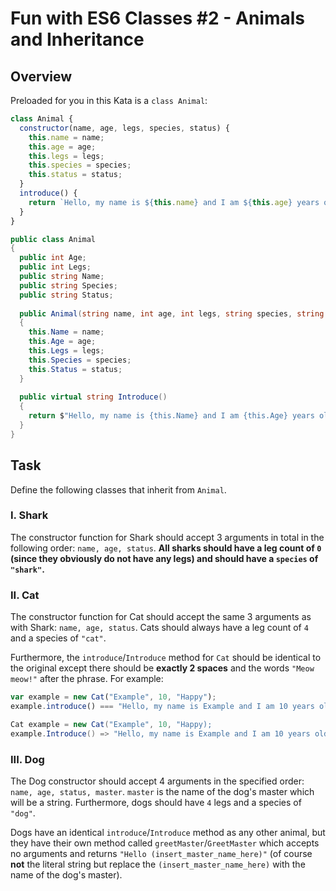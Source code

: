# Fun with ES6 Classes #2 - Animals and Inheritance

## Overview

Preloaded for you in this Kata is a ```class Animal```:

```javascript
class Animal {
  constructor(name, age, legs, species, status) {
    this.name = name;
    this.age = age;
    this.legs = legs;
    this.species = species;
    this.status = status;
  }
  introduce() {
    return `Hello, my name is ${this.name} and I am ${this.age} years old.`;
  }
}
```
```csharp
public class Animal
{
  public int Age;
  public int Legs;
  public string Name;
  public string Species;
  public string Status;
  
  public Animal(string name, int age, int legs, string species, string status)
  {
    this.Name = name;
    this.Age = age;
    this.Legs = legs;
    this.Species = species;
    this.Status = status;
  }
  
  public virtual string Introduce()
  {
    return $"Hello, my name is {this.Name} and I am {this.Age} years old.";
  }
}
```

## Task

Define the following classes that inherit from ```Animal```.

### I. Shark

The constructor function for Shark should accept 3 arguments in total in the following order: `name, age, status`.  **All sharks should have a leg count of **`0`** (since they obviously do not have any legs) and should have a **`species`** of **`"shark"`**.**

### II. Cat

The constructor function for Cat should accept the same 3 arguments as with Shark: `name, age, status`.  Cats should always have a leg count of `4` and a species of `"cat"`.

Furthermore, the `introduce`/`Introduce` method for `Cat` should be identical to the original except there should be **exactly 2 spaces** and the words `"Meow meow!"` after the phrase.  For example:

```javascript
var example = new Cat("Example", 10, "Happy");
example.introduce() === "Hello, my name is Example and I am 10 years old.  Meow meow!"; // Notice the TWO spaces - very important
```
```csharp
Cat example = new Cat("Example", 10, "Happy);
example.Introduce() => "Hello, my name is Example and I am 10 years old.  Meow meow!"; // Notice the TWO spaces - very important
```

### III. Dog

The Dog constructor should accept 4 arguments in the specified order: `name, age, status, master`.  `master` is the name of the dog's master which will be a string.  Furthermore, dogs should have `4` legs and a species of `"dog"`.

Dogs have an identical `introduce`/`Introduce` method as any other animal, but they have their own method called `greetMaster`/`GreetMaster` which accepts no arguments and returns `"Hello (insert_master_name_here)"` (of course **not** the literal string but replace the `(insert_master_name_here)` with the name of the dog's master).